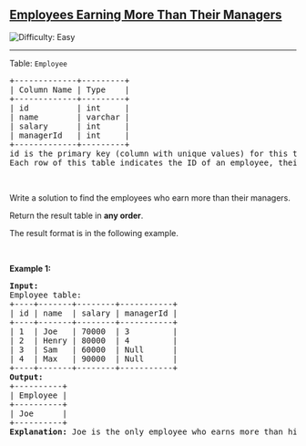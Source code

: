 <h2><a href="https://leetcode.com/problems/employees-earning-more-than-their-managers">Employees Earning More Than Their Managers</a></h2> <img src='https://img.shields.io/badge/Difficulty-Easy-brightgreen' alt='Difficulty: Easy' /><hr><p>Table: <code>Employee</code></p>

<pre>
+-------------+---------+
| Column Name | Type    |
+-------------+---------+
| id          | int     |
| name        | varchar |
| salary      | int     |
| managerId   | int     |
+-------------+---------+
id is the primary key (column with unique values) for this table.
Each row of this table indicates the ID of an employee, their name, salary, and the ID of their manager.
</pre>

<p>&nbsp;</p>

<p>Write a solution&nbsp;to find the employees who earn more than their managers.</p>

<p>Return the result table in <strong>any order</strong>.</p>

<p>The result format is in the following example.</p>

<p>&nbsp;</p>
<p><strong class="example">Example 1:</strong></p>

<pre>
<strong>Input:</strong> 
Employee table:
+----+-------+--------+-----------+
| id | name  | salary | managerId |
+----+-------+--------+-----------+
| 1  | Joe   | 70000  | 3         |
| 2  | Henry | 80000  | 4         |
| 3  | Sam   | 60000  | Null      |
| 4  | Max   | 90000  | Null      |
+----+-------+--------+-----------+
<strong>Output:</strong> 
+----------+
| Employee |
+----------+
| Joe      |
+----------+
<strong>Explanation:</strong> Joe is the only employee who earns more than his manager.
</pre>

